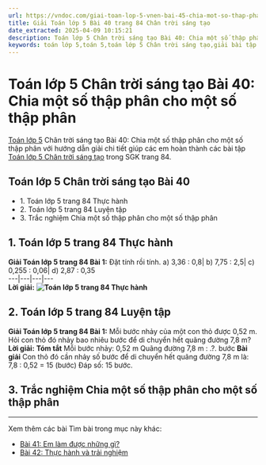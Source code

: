 ```yaml
---
url: https://vndoc.com/giai-toan-lop-5-vnen-bai-45-chia-mot-so-thap-phan-cho-mot-so-thap-phan-185834
title: Giải Toán lớp 5 Bài 40 trang 84 Chân trời sáng tạo
date_extracted: 2025-04-09 10:15:21
description: Toán lớp 5 Chân trời sáng tạo Bài 40: Chia một số thập phân cho một số thập phân bao gồm lời giải chi tiết giúp các em học sinh ôn tập, củng cố kiến thức các dạng bài tập Toán lớp 5 sách Chân trời sáng tạo.
keywords: toán lớp 5,toán 5,toán lớp 5 Chân trời sáng tạo,giải bài tập toán lớp 5 Chân trời sáng tạo,giải toán lớp 5 Chân trời sáng tạo,toán lớp 5 sách Chân trời sáng tạo,toán 5 Chân trời sáng tạo,giải sách toán lớp 5 Chân trời sáng tạo,Toán lớp 5 Chân trời sáng tạo Bài 40,Toán lớp 5 Chân trời sáng tạo trang 84,Giải Toán lớp 5 Chân trời sáng tạo trang 84,giải Chia một số thập phân cho một số thập phân trang 84
---
```


# Toán lớp 5 Chân trời sáng tạo Bài 40: Chia một số thập phân cho một số thập phân
[Toán lớp 5](<https://vndoc.com/toan-lop5>) Chân trời sáng tạo Bài 40: Chia một số thập phân cho một số thập phân với hướng dẫn giải chi tiết giúp các em hoàn thành các bài tập [Toán lớp 5 Chân trời sáng tạo](<https://vndoc.com/toan-lop-5-chan-troi-sang-tao>) trong SGK trang 84.
## Toán lớp 5 Chân trời sáng tạo Bài 40
  * 1\. Toán lớp 5 trang 84 Thực hành
  * 2\. Toán lớp 5 trang 84 Luyện tập
  * 3\. Trắc nghiệm Chia một số thập phân cho một số thập phân

## **1\. Toán lớp 5 trang 84 Thực hành**
**Giải Toán lớp 5 trang 84 Bài 1:** Đặt tính rồi tính.
a\) 3,36 : 0,8| b\) 7,75 : 2,5| c\) 0,255 : 0,06| d\) 2,87 : 0,35  
---|---|---|---  
**Lời giải:**
**![Toán lớp 5 trang 84 Thực hành](https://i.vdoc.vn/data/image/2024/06/11/toan-5-14.jpg)**
## **2\. Toán lớp 5 trang 84 Luyện tập**
**Giải Toán lớp 5 trang 84 Bài 1:** Mỗi bước nhảy của một con thỏ được 0,52 m. Hỏi con thỏ đó nhảy bao nhiêu bước để di chuyển hết quãng đường 7,8 m?
**Lời giải:**
**Tóm tắt**
Mỗi bước nhảy: 0,52 m
Quãng đường 7,8 m : .?. bước
**Bài giải**
Con thỏ đó cần nhảy số bước để di chuyển hết quãng đường 7,8 m là:
7,8 : 0,52 = 15 \(bước\)
Đáp số: 15 bước.
## **3\. Trắc nghiệm Chia một số thập phân cho một số thập phân**
****
Xem thêm các bài Tìm bài trong mục này khác:
  * [Bài 41: Em làm được những gì?](</giai-bai-tap-trang-85-86-sgk-toan-5-hinh-tam-giac-116996>)
  * [Bài 42: Thực hành và trải nghiệm](</toan-lop-5-chan-troi-sang-tao-bai-42-thuc-hanh-va-trai-nghiem-321921>)

